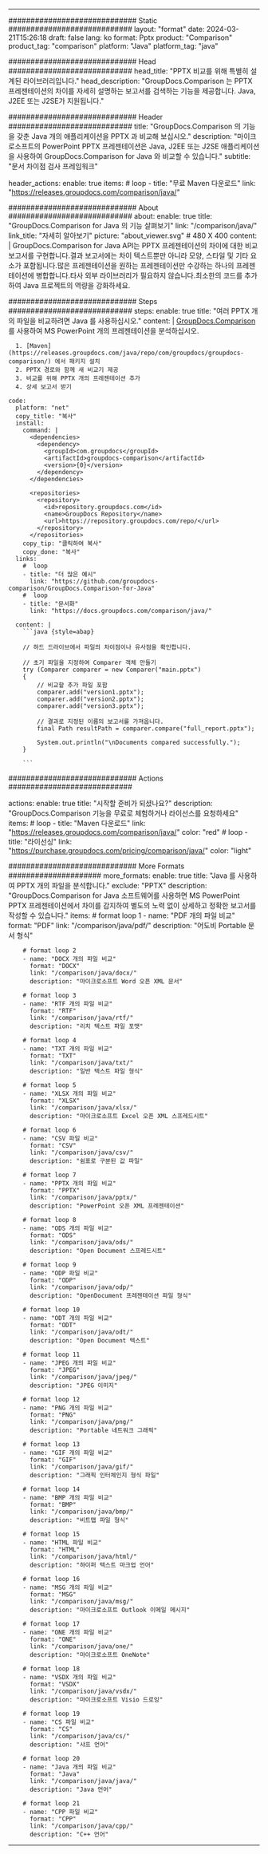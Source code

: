 
---
############################# Static ############################
layout: "format"
date:  2024-03-21T15:26:18
draft: false
lang: ko
format: Pptx
product: "Comparison"
product_tag: "comparison"
platform: "Java"
platform_tag: "java"

############################# Head ############################
head_title: "PPTX 비교를 위해 특별히 설계된 라이브러리입니다."
head_description: "GroupDocs.Comparison 는 PPTX 프레젠테이션의 차이를 자세히 설명하는 보고서를 검색하는 기능을 제공합니다. Java, J2EE 또는 J2SE가 지원됩니다."

############################# Header ############################
title: "GroupDocs.Comparison 의 기능을 갖춘 Java 개의 애플리케이션을 PPTX 과 비교해 보십시오." 
description: "마이크로소프트의 PowerPoint PPTX 프레젠테이션은 Java, J2EE 또는 J2SE 애플리케이션을 사용하여 GroupDocs.Comparison for Java 와 비교할 수 있습니다."
subtitle: "문서 차이점 검사 프레임워크"  

header_actions:
  enable: true
  items:
    #  loop
    - title: "무료 Maven 다운로드"
      link: "https://releases.groupdocs.com/comparison/java/"
      
############################# About ############################
about:
    enable: true
    title: "GroupDocs.Comparison for Java 의 기능 살펴보기"
    link: "/comparison/java/"
    link_title: "자세히 알아보기"
    picture: "about_viewer.svg" # 480 X 400
    content: |
       GroupDocs.Comparison for Java API는 PPTX 프레젠테이션의 차이에 대한 비교 보고서를 구현합니다.결과 보고서에는 차이 텍스트뿐만 아니라 모양, 스타일 및 기타 요소가 포함됩니다.많은 프레젠테이션을 원하는 프레젠테이션만 수강하는 하나의 프레젠테이션에 병합합니다.타사 외부 라이브러리가 필요하지 않습니다.최소한의 코드를 추가하여 Java 프로젝트의 역량을 강화하세요.

############################# Steps ############################
steps:
    enable: true
    title: "여러 PPTX 개의 파일을 비교하려면 Java 를 사용하십시오."
    content: |
      [GroupDocs.Comparison](https://products.groupdocs.com/comparison/java/) 를 사용하여 MS PowerPoint 개의 프레젠테이션을 분석하십시오.
      
      1. [Maven](https://releases.groupdocs.com/java/repo/com/groupdocs/groupdocs-comparison/) 에서 패키지 설치
      2. PPTX 경로와 함께 새 비교기 제공
      3. 비교를 위해 PPTX 개의 프레젠테이션 추가
      4. 상세 보고서 받기
   
    code:
      platform: "net"
      copy_title: "복사"
      install:
        command: |
          <dependencies>
            <dependency>
              <groupId>com.groupdocs</groupId>
              <artifactId>groupdocs-comparison</artifactId>
              <version>{0}</version>
            </dependency>
          </dependencies>

          <repositories>
            <repository>
              <id>repository.groupdocs.com</id>
              <name>GroupDocs Repository</name>
              <url>https://repository.groupdocs.com/repo/</url>
            </repository>
          </repositories>
        copy_tip: "클릭하여 복사"
        copy_done: "복사"
      links:
        #  loop
        - title: "더 많은 예시"
          link: "https://github.com/groupdocs-comparison/GroupDocs.Comparison-for-Java"
        #  loop
        - title: "문서화"
          link: "https://docs.groupdocs.com/comparison/java/"
          
      content: |
        ```java {style=abap}

        // 하드 드라이브에서 파일의 차이점이나 유사점을 확인합니다.

        // 초기 파일을 지정하여 Comparer 객체 만들기
        try (Comparer comparer = new Comparer("main.pptx") 
        {
            // 비교할 추가 파일 포함
        	comparer.add("version1.pptx");
            comparer.add("version2.pptx");
            comparer.add("version3.pptx");

            // 결과로 지정된 이름의 보고서를 가져옵니다.
            final Path resultPath = comparer.compare("full_report.pptx"); 

            System.out.println("\nDocuments compared successfully.");
        }
        
        ```            

############################# Actions ############################

actions:
  enable: true
  title: "시작할 준비가 되셨나요?"
  description: "GroupDocs.Comparison 기능을 무료로 체험하거나 라이선스를 요청하세요"
  items:
    #  loop
    - title: "Maven 다운로드"
      link: "https://releases.groupdocs.com/comparison/java/"
      color: "red"
        #  loop
    - title: "라이선싱"
      link: "https://purchase.groupdocs.com/pricing/comparison/java/"
      color: "light"


############################# More Formats #####################
more_formats:
    enable: true
    title: "Java 를 사용하여 PPTX 개의 파일을 분석합니다."
    exclude: "PPTX"
    description: "GroupDocs.Comparison for Java 소프트웨어를 사용하면 MS PowerPoint PPTX 프레젠테이션에서 차이를 감지하여 별도의 노력 없이 상세하고 정확한 보고서를 작성할 수 있습니다."
    items: 
        # format loop 1
        - name: "PDF 개의 파일 비교"
          format: "PDF"
          link: "/comparison/java/pdf/"
          description: "어도비 Portable 문서 형식"

        # format loop 2
        - name: "DOCX 개의 파일 비교"
          format: "DOCX"
          link: "/comparison/java/docx/"
          description: "마이크로소프트 Word 오픈 XML 문서"

        # format loop 3
        - name: "RTF 개의 파일 비교"
          format: "RTF"
          link: "/comparison/java/rtf/"
          description: "리치 텍스트 파일 포맷"

        # format loop 4
        - name: "TXT 개의 파일 비교"
          format: "TXT"
          link: "/comparison/java/txt/"
          description: "일반 텍스트 파일 형식"

        # format loop 5
        - name: "XLSX 개의 파일 비교"
          format: "XLSX"
          link: "/comparison/java/xlsx/"
          description: "마이크로소프트 Excel 오픈 XML 스프레드시트"

        # format loop 6
        - name: "CSV 파일 비교"
          format: "CSV"
          link: "/comparison/java/csv/"
          description: "쉼표로 구분된 값 파일"

        # format loop 7
        - name: "PPTX 개의 파일 비교"
          format: "PPTX"
          link: "/comparison/java/pptx/"
          description: "PowerPoint 오픈 XML 프레젠테이션"

        # format loop 8
        - name: "ODS 개의 파일 비교"
          format: "ODS"
          link: "/comparison/java/ods/"
          description: "Open Document 스프레드시트"

        # format loop 9
        - name: "ODP 파일 비교"
          format: "ODP"
          link: "/comparison/java/odp/"
          description: "OpenDocument 프레젠테이션 파일 형식"

        # format loop 10
        - name: "ODT 개의 파일 비교"
          format: "ODT"
          link: "/comparison/java/odt/"
          description: "Open Document 텍스트"

        # format loop 11
        - name: "JPEG 개의 파일 비교"
          format: "JPEG"
          link: "/comparison/java/jpeg/"
          description: "JPEG 이미지"

        # format loop 12
        - name: "PNG 개의 파일 비교"
          format: "PNG"
          link: "/comparison/java/png/"
          description: "Portable 네트워크 그래픽"

        # format loop 13
        - name: "GIF 개의 파일 비교"
          format: "GIF"
          link: "/comparison/java/gif/"
          description: "그래픽 인터체인지 형식 파일"

        # format loop 14
        - name: "BMP 개의 파일 비교"
          format: "BMP"
          link: "/comparison/java/bmp/"
          description: "비트맵 파일 형식"

        # format loop 15
        - name: "HTML 파일 비교"
          format: "HTML"
          link: "/comparison/java/html/"
          description: "하이퍼 텍스트 마크업 언어"

        # format loop 16
        - name: "MSG 개의 파일 비교"
          format: "MSG"
          link: "/comparison/java/msg/"
          description: "마이크로소프트 Outlook 이메일 메시지"

        # format loop 17
        - name: "ONE 개의 파일 비교"
          format: "ONE"
          link: "/comparison/java/one/"
          description: "마이크로소프트 OneNote"

        # format loop 18
        - name: "VSDX 개의 파일 비교"
          format: "VSDX"
          link: "/comparison/java/vsdx/"
          description: "마이크로소프트 Visio 드로잉"

        # format loop 19
        - name: "CS 파일 비교"
          format: "CS"
          link: "/comparison/java/cs/"
          description: "샤프 언어"

        # format loop 20
        - name: "Java 개의 파일 비교"
          format: "Java"
          link: "/comparison/java/java/"
          description: "Java 언어"
          
        # format loop 21
        - name: "CPP 파일 비교"
          format: "CPP"
          link: "/comparison/java/cpp/"
          description: "C++ 언어"
---